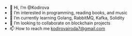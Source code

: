 - 👋 Hi, I’m @Kodirova
- 👀 I’m interested in programming, reading books, and music
- 🌱 I’m currently learning Golang, RabbitMQ, Kafka, Solidity 
- 💞️ I’m looking to collaborate on blockchain projects
- 📫 How to reach me kodirovairoda7@gmail.com

<!---
Kodirova/Kodirova is a ✨ special ✨ repository because its `README.md` (this file) appears on your GitHub profile.
You can click the Preview link to take a look at your changes.
--->
